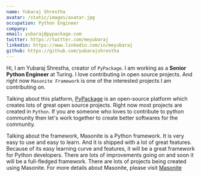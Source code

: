 ```yaml
---
name: Yubaraj Shrestha
avatar: /static/images/avatar.jpg
occupation: Python Engineer
company:
email: yubaraj@pypackage.com
twitter: https://twitter.com/meyubaraj
linkedin: https://www.linkedin.com/in/meyubaraj
github: https://github.com/yubarajshrestha
---
```


Hi, I am Yubaraj Shrestha, creator of `PyPackage`. I am working as a **Senior Python Engineer** at Turing. I love contributing in open source projects. And right now `Masonite Framework` is one of the interested projects I am contributing on.

Talking about this platform, [PyPackage](https://github.com/py-package) is an open-source platform which creates lots of great open source projects. Right now most projects are created in `Python`. If you are someone who loves to contribute to python community then let's work together to create better softwares for the community.

Talking about the framework, Masonite is a Python framework. It is very easy to use and easy to learn. And it is shipped with a lot of great features. Because of its easy learning curve and features, it will be a great framework for Python developers. There are lots of improvements going on and soon it will be a full-fledged framework. There are lots of projects being created using Masonite. For more details about Masonite, please visit [Masonite](https://docs.masoniteproject.com/)
